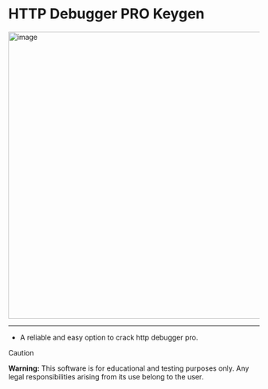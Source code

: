 # HTTP Debugger PRO Keygen
<img width="576" alt="image" src="https://github.com/user-attachments/assets/bd433b25-800d-4fe4-b013-45c4d7ea695e" />

---

- A reliable and easy option to crack http debugger pro.
  
> [!CAUTION]
> **Warning:** This software is for educational and testing purposes only. Any legal responsibilities arising from its use belong to the user.
